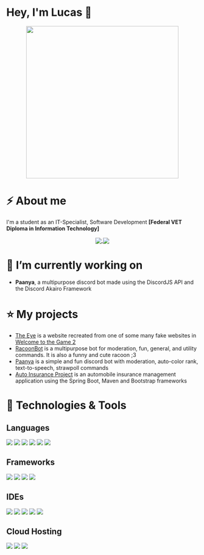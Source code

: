# Hey, I'm Lucas 👋

<p align="center" style="max-width:100%;">
  <img height="400px" src="https://repository-images.githubusercontent.com/302617083/fb5cbc00-0a67-11eb-9c37-3f829f3f7382">
</p>

# ⚡ About me

I'm a student as an IT-Specialist, Software Development **[Federal VET Diploma in Information Technology]**

<div align="center" style="max-width=100%;">
  <a href="https://github.com/Heyimlulu">
  <img align="center" src="https://github-readme-stats.vercel.app/api?username=Heyimlulu&theme=midnight-purple&show_icons=true&hide_border=0" />
</a>
<a href="https://github.com/Heyimlulu">
  <img align="center" src="https://github-readme-stats.vercel.app/api/top-langs/?username=Heyimlulu&layout=compact&theme=midnight-purple&hide_border=0&title_color=994FF7&langs_count=5" />
</a>
</div>

# 🔭 I’m currently working on 

- **Paanya**, a multipurpose discord bot made using the DiscordJS API and the Discord Akairo Framework

# ⭐ My projects

- [The Eye](https://github.com/Heyimlulu/The-Eye) is a website recreated from one of some many fake websites in [Welcome to the Game 2](https://store.steampowered.com/app/720250/Welcome_to_the_Game_II/)
- [RacoonBot](https://top.gg/bot/734426328002068481) is a multipurpose bot for moderation, fun, general, and utility commands. It is also a funny and cute racoon ;3
- [Paanya](https://paanya.moe/) is a simple and fun discord bot with moderation, auto-color rank, text-to-speech, strawpoll commands
- [Auto Insurance Project](https://autoinsuranceproject.herokuapp.com/) is an automobile insurance management application using the Spring Boot, Maven and Bootstrap frameworks

# 🔧 Technologies & Tools

## Languages

![](https://img.shields.io/badge/Code-HTML-69FF96?logo=html5&color=red)
![](https://img.shields.io/badge/Code-CSS-69FF96?logo=css3&color=blue)
![](https://img.shields.io/badge/Code-Javascript-69FF96?logo=javascript&color=yellow)
![](https://img.shields.io/badge/Code-PHP-69FF96?logo=php&color=blueviolet)
![](https://img.shields.io/badge/Code-C%23-69FF96?logo=c%20sharp&color=blueviolet)
![](https://img.shields.io/badge/Code-Java-69FF96?logo=java&color=orange)

## Frameworks

![](https://img.shields.io/badge/Framework-ReactJS-69FF96?logo=react&color=cyan)
![](https://img.shields.io/badge/Framework-Angular-69FF96?logo=angular&color=red)
![](https://img.shields.io/badge/Framework-Spring%20Boot-69FF96?logo=spring&color=green)
![](https://img.shields.io/badge/Framework-Bootstrap-69FF96?logo=bootstrap&color=purple)

## IDEs

![](https://img.shields.io/badge/IDE-IntelliJ%20IDEA-69FF96?logo=IntelliJ%20IDEA&color=orange)
![](https://img.shields.io/badge/IDE-PhpStorm-69FF96?logo=phpstorm&color=purple)
![](https://img.shields.io/badge/IDE-Visual%20Studio%20Code-69FF96?logo=Visual%20Studio%20code&color=0078d7)
![](https://img.shields.io/badge/IDE-Visual%20Studio%202019-69FF96?logo=Visual%20Studio&color=blueviolet)
![](https://img.shields.io/badge/IDE-Eclipse%20IDE%20for%20Enterprise%20Java%20Developers-69FF96?logo=eclipse%20ide&color=darkorange)

## Cloud Hosting

![](https://img.shields.io/badge/Cloud%20Hosting-Microsoft%20Azure-69FF96?logo=Microsoft%20azure&color=blue)
![](https://img.shields.io/badge/Cloud%20Hosting-Amazon%20Web%20Services-69FF96?logo=amazon%20aws&color=orange)
![](https://img.shields.io/badge/Cloud%20Hosting-Heroku-69FF96?logo=heroku&color=purple)
